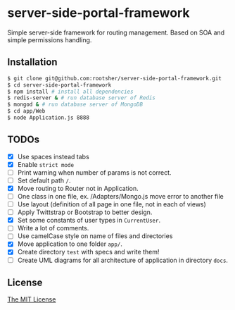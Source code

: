 # server-side-portal-framework

Simple server-side framework for routing management. Based on SOA and simple permissions handling.

## Installation

```bash
$ git clone git@github.com:rootsher/server-side-portal-framework.git
$ cd server-side-portal-framework
$ npm install # install all dependencies
$ redis-server & # run database server of Redis
$ mongod & # run database server of MongoDB
$ cd app/Web
$ node Application.js 8888
```

## TODOs

 - [x] Use spaces instead tabs
 - [x] Enable `strict mode`
 - [ ] Print warning when number of params is not correct.
 - [ ] Set default path `/`.
 - [x] Move routing to Router not in Application.
 - [ ] One class in one file, ex. /Adapters/Mongo.js move error to another file
 - [ ] Use layout (definition of all page in one file, not in each of views)
 - [ ] Apply Twittstrap or Bootstrap to better design.
 - [x] Set some constants of user types in `CurrentUser`.
 - [ ] Write a lot of comments.
 - [ ] Use camelCase style on name of files and directories
 - [x] Move application to one folder `app/`.
 - [x] Create directory `test` with specs and write them!
 - [ ] Create UML diagrams for all architecture of application in directory `docs`.

## License

[The MIT License][0]


[0]: https://github.com/rootsher/server-side-portal-framework/blob/master/LICENSE